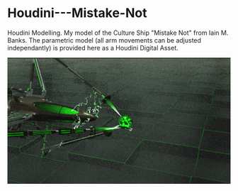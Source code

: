 # Houdini---Mistake-Not
Houdini Modelling. My model of the Culture Ship "Mistake Not" from Iain M. Banks. The parametric model (all arm movements can be adjusted independantly) is provided here as a Houdini Digital Asset.

![Screenshot](screenshot.png)


